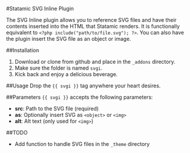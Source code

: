 #Statamic SVG Inline Plugin

The SVG Inline plugin allows you to reference SVG files and have their contents inserted into the HTML that Statamic renders. It is functionally equivalent to `<?php include("path/to/file.svg"); ?>`. You can also have the plugin insert the SVG file as an object or image.

##Installation
1. Download or clone from github and place in the `_addons` directory.
2. Make sure the folder is named `svgi`.
3. Kick back and enjoy a delicious beverage. 

##Usage
Drop the `{{ svgi }}` tag anywhere your heart desires.

##Parameters
`{{ svgi }}` accepts the following parameters:
 - __src__: Path to the SVG file (required)
 - __as__: Optionally insert SVG as `<object>` or `<img>`
 - __alt__: Alt text (only used for `<img>`)
 
##TODO
 - Add function to handle SVG files in the `_theme` directory